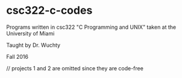 # csc322-c-codes
Programs written in csc322 "C Programming and UNIX" taken at the University of Miami

Taught by Dr. Wuchty

Fall 2016

//  projects 1 and 2 are omitted since they are code-free
